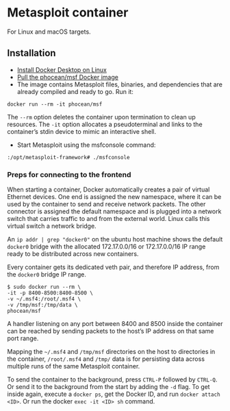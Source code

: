 # Metasploit container 

For Linux and macOS targets.

## Installation

* [Install Docker Desktop on Linux](https://docs.docker.com/desktop/install/linux-install/)
* [Pull the phocean/msf Docker image](https://hub.docker.com/r/phocean/msf/#!) 
* The image contains Metasploit files, binaries, and dependencies that are already compiled 
and ready to go. Run it:

```text
docker run --rm -it phocean/msf
```

The `--rm` option deletes the container upon termination to clean up resources. 
The `-it` option allocates a pseudoterminal and links to the container’s stdin device to mimic an interactive shell.

* Start Metasploit using the msfconsole command:

```text
:/opt/metasploit-framework# ./msfconsole
```

### Preps for connecting to the frontend

When starting a container, Docker automatically creates a pair of virtual Ethernet devices. One end is assigned the 
new namespace, where it can be used by the container to send and receive network packets. The other connector is 
assigned the default namespace and is plugged into a network switch that carries traffic to and from the external 
world. Linux calls this virtual switch a network bridge.

An `ip addr | grep "docker0"` on the ubuntu host machine shows the default `docker0` bridge with
the allocated 172.17.0.0/16 or 172.17.0.0/16 IP range ready to be distributed across new
containers.

Every container gets its dedicated veth pair, and therefore IP address, from the `docker0` bridge IP range.

```text
$ sudo docker run --rm \
-it -p 8400-8500:8400-8500 \
-v ~/.msf4:/root/.msf4 \
-v /tmp/msf:/tmp/data \
phocean/msf
```

A handler listening on any port between 8400 and 8500 inside the container can be reached by sending packets to the 
host’s IP address on that same port range.

Mapping the `~/.msf4` and `/tmp/msf` directories on the host to directories in the container, `/root/.msf4` and `/tmp/`
data is for persisting data across multiple runs of the same Metasploit container.

To send the container to the background, press `CTRL-P` followed by `CTRL-Q`. 
Or send it to the background from the start by adding the `-d` flag. To get inside again, execute a 
`docker ps`, get the Docker ID, and run `docker attach <ID>`. Or run the docker `exec -it <ID> sh` command.
